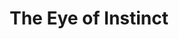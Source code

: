 ---
title: "The Eye of Instinct"
description: "This piece is an invitation to look beyond the visible. The feline eye, vibrant and vertical, becomes a symbol of alertness, mystery, and contained power. Each line of the orange fur draws attention toward that hypnotic center, where calm and hunt converge. I wanted to capture the essence of the animal that watches without being seen, that decides without announcing. It’s a work about perception, about what is revealed when one dares to hold the gaze."
image: "@assets/projects/14.webp"
---